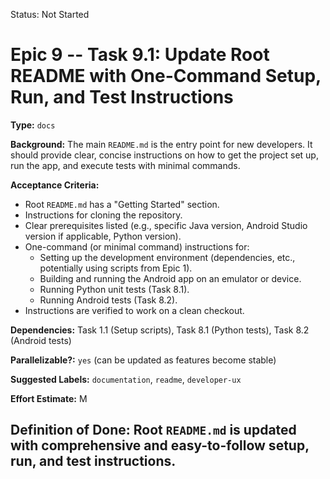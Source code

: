 Status: Not Started

# Epic 9 -- Task 9.1: Update Root README with One-Command Setup, Run, and Test Instructions

**Type:** `docs`

**Background:** The main `README.md` is the entry point for new developers. It should provide clear, concise instructions on how to get the project set up, run the app, and execute tests with minimal commands.

**Acceptance Criteria:**
*   Root `README.md` has a "Getting Started" section.
*   Instructions for cloning the repository.
*   Clear prerequisites listed (e.g., specific Java version, Android Studio version if applicable, Python version).
*   One-command (or minimal command) instructions for:
    *   Setting up the development environment (dependencies, etc., potentially using scripts from Epic 1).
    *   Building and running the Android app on an emulator or device.
    *   Running Python unit tests (Task 8.1).
    *   Running Android tests (Task 8.2).
*   Instructions are verified to work on a clean checkout.

**Dependencies:** Task 1.1 (Setup scripts), Task 8.1 (Python tests), Task 8.2 (Android tests)

**Parallelizable?:** `yes` (can be updated as features become stable)

**Suggested Labels:** `documentation`, `readme`, `developer-ux`

**Effort Estimate:** M

**Definition of Done:** Root `README.md` is updated with comprehensive and easy-to-follow setup, run, and test instructions.
---
